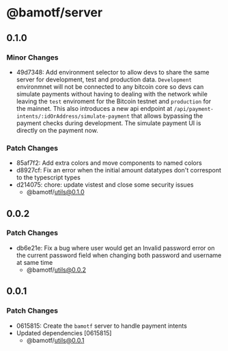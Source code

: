 # @bamotf/server

## 0.1.0

### Minor Changes

- 49d7348: Add environment selector to allow devs to share the same server for
  development, test and production data. `Development` environmnet will not be
  connected to any bitcoin core so devs can simulate payments without having to
  dealing with the network while leaving the `test` enviroment for the Bitcoin
  testnet and `production` for the mainnet. This also introduces a new api
  endpoint at `/api/payment-intents/:idOrAddress/simulate-payment` that allows
  bypassing the payment checks during development. The simulate payment UI is
  directly on the payment now.

### Patch Changes

- 85af7f2: Add extra colors and move components to named colors
- d8927cf: Fix an error when the initial amount datatypes don't correspont to
  the typescript types
- d214075: chore: update vistest and close some security issues
  - @bamotf/utils@0.1.0

## 0.0.2

### Patch Changes

- db6e21e: Fix a bug where user would get an Invalid password error on the
  current password field when changing both password and username at same time
  - @bamotf/utils@0.0.2

## 0.0.1

### Patch Changes

- 0615815: Create the `bamotf` server to handle payment intents
- Updated dependencies [0615815]
  - @bamotf/utils@0.0.1
